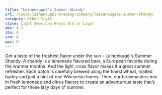 ```yaml
---
title: "Leinenkugel's Summer Shandy"
url: /jacob-leinenkugel-brewing-company/leinenkugels-summer-shandy/
category: Other Style
style: Light American Wheat Ale or Lager
abv: 4.2
ibu: 0
srm: 0
upc: 0
---
```

Get a taste of the freshest flavor under the sun - Leinenkugel’s Summer Shandy. A shandy is a lemonade flavored beer, a European favorite during the warmer months. And the light, crisp flavor makes it a great summer refresher. Each batch is carefully brewed using the finest wheat, malted barley and just a hint of real Wisconsin honey. Then, our brewmasters mix in fresh lemonade and citrus flavors to create an adventurous taste that’s perfect for those lazy days of summer.
